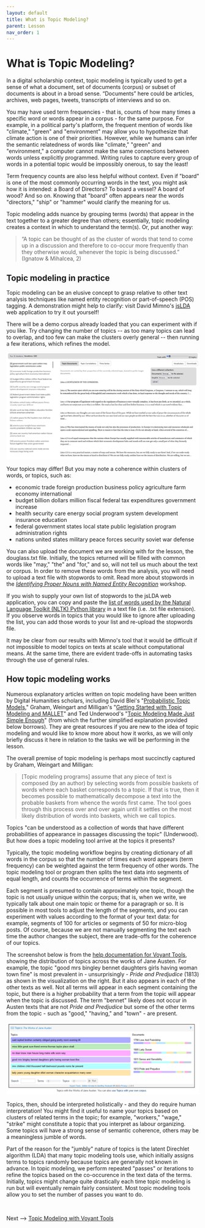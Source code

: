 ```yaml
---
layout: default
title: What is Topic Modeling?
parent: Lesson
nav_order: 1
---
```


# What is Topic Modeling?

In a digital scholarship context, topic modeling is typically used to get a sense of what a document, set of documents (corpus) or subset of documents is about in a broad sense. “Documents” here could be articles, archives, web pages, tweets, transcripts of interviews and so on. 

You may have used term frequencies - that is, counts of how many times a specific word or words appear in a corpus - for the same purpose. For example, in a political party's platform, the frequent mention of words like "climate," "green" and "environment" may allow you to hypothesize that climate action is one of their priorities. However, while we humans can infer the semantic relatedness of words like "climate," "green" and "environment," a computer cannot make the same connections between words unless explicitly programmed. Writing rules to capture every group of words in a potential topic would be impossibly onerous, to say the least! 

Term frequency counts are also less helpful without context. Even if "board" is one of the most commonly occurring words in the text, you might ask how it is intended: a Board of Directors? To board a vessel? A board of wood? And so on. Knowing that "board" often appears near the words "directors," "ship" or "hammer" would clarify the meaning for us. 

Topic modeling adds nuance by grouping terms (words) that appear in the text together to a greater degree than others; essentially, topic modeling creates a context in which to understand the term(s). Or, put another way:

> “A topic can be thought of as the cluster of words that tend to come up in a discussion and therefore to co-occur more frequently than they otherwise would, whenever the topic is being discussed.” (Ignatow & Mihalcea, 2)

## Topic modeling in practice

Topic modeling can be an elusive concept to grasp relative to other text analysis techniques like named entity recognition or part-of-speech (POS) tagging. A demonstration might help to clarify: visit David Mimno's [jsLDA](https://mimno.infosci.cornell.edu/jsLDA/jslda.html) web application to try it out yourself!

There will be a demo corpus already loaded that you can experiment with if you like. Try changing the number of topics -- as too many topics can lead to overlap, and too few can make the clusters overly general -- then running a few iterations, which refines the model.

![Screenshot of Mimno's jsLDA interface with topics as described in the next paragraph](assets/img/mimno-eg.png)

Your topics may differ! But you may note a coherence within clusters of words, or topics, such as:
* economic trade foreign production business policy agriculture farm economy international
* budget billion dollars million fiscal federal tax expenditures government increase
* health security care energy social program system development insurance education
* federal government states local state public legislation program administration rights
* nations united states military peace forces security soviet war defense

You can also upload the document we are working with for the lesson, the douglass.txt file. Initially, the topics returned will be filled with common words like "may," "the" and "for," and so, will not tell us much about the text or corpus. In order to remove these words from the analysis, you will need to upload a text file with stopwords to omit. Read more about stopwords in the [*Identifying Proper Nouns with Named Entity Recognition*](https://scds.github.io/text-analysis-2/ner.html#stop-word-removal) workshop.

If you wish to supply your own list of stopwords to the jsLDA web application, you can copy and paste the [list of words used by the Natural Language Toolkit (NLTK) Python library](https://gist.github.com/sebleier/554280) in a text file (i.e. .txt file extension). If you observe words in topics that you would like to ignore after uploading the list, you can add those words to your list and re-upload the stopwords file.

It may be clear from our results with Mimno's tool that it would be difficult if not impossible to model topics on texts at scale without computational means. At the same time, there are evident trade-offs in automating tasks through the use of general rules.

## How topic modeling works

Numerous explanatory articles written on topic modeling have been written by Digital Humanities scholars, including David Blei's "[Probabilistic Topic Models](https://www.cs.columbia.edu/~blei/papers/Blei2012.pdf)," Graham, Weingart and Milligan's "[Getting Started with Topic Modeling and MALLET](https://programminghistorian.org/en/lessons/topic-modeling-and-mallet)" and Ted Underwood's "[Topic Modeling Made Just Simple Enough](https://tedunderwood.com/2012/04/07/topic-modeling-made-just-simple-enough/)" (from which the further simplified explanation provided below borrows). They are great resources if you are new to the idea of topic modeling and would like to know more about how it works, as we will only briefly discuss it here in relation to the tasks we will be performing in the lesson. 

The overall premise of topic modeling is perhaps most succinctly captured by Graham, Weingart and Milligan: 

> \[Topic modeling programs] assume that any piece of text is composed (by an author) by selecting words from possible baskets of words where
> each basket corresponds to a topic. If that is true, then it becomes possible to mathematically decompose a text into the probable baskets
> from whence the words first came. The tool goes through this process over and over again until it settles on the most likely distribution
> of words into baskets, which we call topics.

Topics "can be understood as a collection of words that have different probabilities of appearance in passages discussing the topic" (Underwood). But how does a topic modeling tool arrive at the topics it presents?

Typically, the topic modeling workflow begins by creating dictionary of all words in the corpus so that the number of times each word appears (term frequency) can be weighted against the term frequency of other words. The topic modeling tool or program then splits the text data into segments of equal length, and counts the occurrence of terms within the segment. 

Each segment is presumed to contain approximately one topic, though the topic is not usually unique within the corpus; that is, when we write, we typically talk about one main topic or theme for a paragraph or so. It is possible in most tools to adjust the length of the segments, and you can experiment with values according to the format of your text data: for example, segments of 100 for articles or segments of 50 for micro-blog posts. Of course, because we are not manually segmenting the text each time the author changes the subject, there are trade-offs for the coherence of our topics.

The screenshot below is from the [help documentation for Voyant Tools](https://voyant-tools.org/docs/#!/guide/topics), showing the distribution of topics across the works of Jane Austen. For example, the topic "good mrs bingley bennet daughters girls having woman town fine" is most prevalent in - unsurprisingly - *Pride and Predjudice* (1813) as shown in the visualization on the right. But it also appears in each of the other texts as well. Not all terms will appear in each segment containing the topic, but there is a higher probability that a term from the topic will appear when the topic is discussed. The term "bennet" likely does not occur in Austen texts that are not *Pride and Predjudice* but some of the other terms from the topic - such as "good," "having," and "town" - are present. 

![Screenshot showing a color-coded visualization of topics as they are distributed across Love and Friendship, Lady Susan, Sense and Sensibility and Pride and Prejudice; each text contains each of the 10 topics to a greater or lesser extent](assets/img/topic-distribution-Voyant.png)

Topics, then, should be interpreted holistically - and they do require human interpretation! You might find it useful to name your topics based on clusters of related terms in the topic; for example, "workers," "wage," "strike" might constitute a topic that you interpret as labour organizing. Some topics will have a strong sense of semantic coherence, others may be a meaningless jumble of words.  

Part of the reason for the "jumbly" nature of topics is the latent Direchlet algorithm (LDA) that many topic modeling tools use, which initially assigns terms to topics randomly because topics are generally not known in advance. In topic modeling, we perform repeated "passes" or iterations to refine the topics based on the co-occurence in the text data of the terms. Initially, topics might change quite drastically each time topic modeling is run but will eventually remain fairly consistent. Most topic modeling tools allow you to set the number of passes you want to do.  



<!--https://nlp.stanford.edu/courses/cs224n/2007/fp/adarve-kwong-speriosu.pdf-->








<br />

Next --> [Topic Modeling with Voyant Tools](tmv.html)
